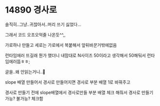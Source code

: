# 14890 경사로

솔직히..그냥..귀찮아서..머리 쓰기 싫었다...

그래서 코드 오조오억줄 나온듯^^,,

가로하나 만들고 세로는 가로에서 복붙해서 앞뒤바꾼거밖에없음

런타임에러 뜨길래 뭔가 했더니 내맘대로 N사이즈 50이라고 생각해서 50해둬서 런타임에러뜸ㅎㅎ;

글을..왜 안읽는거니..🤬

slope 배열 만들어서 경사로 만들어지면 경사로 부분 배열 1로 바꿔주고

경사로 만들기 전에 slope배열에서 경사로만들 부분 배열 체크 해줘서 경사로 만들기 가능? 불가능? 체크함

